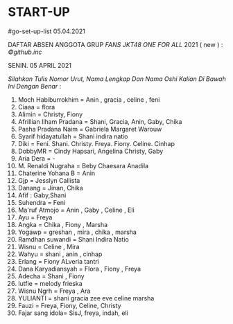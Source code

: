 # START-UP
#go-set-up-list 05.04.2021

DAFTAR ABSEN ANGGOTA GRUP *FANS JKT48 ONE FOR ALL* 2021 ( new ) : *_©github.inc_*

SENIN. 05 APRIL 2021

_Silahkan Tulis Nomor Urut, Nama Lengkap Dan Nama Oshi Kalian Di Bawah Ini Dengan Benar_ : 

01. Moch Habiburrokhim = Anin , gracia , celine , feni
02. Ciaaa = flora
03. Alimin = Christy, Fiony 
04. Afrillian Ilham Pradana = Shani, Gracia, Anin, Gaby, Chika
05. Pasha Pradana Naim = Gabriela Margaret Warouw
06. Syarif hidayatullah = Shani indira natio
07. Diki = Feni. Shani. Christy. Freya. Fiony. Celine. Cinhap
08. DobbyMR = Cindy Hapsari, Angelina Christy, Gaby
09. Aria Dera = -
10. M. Renaldi Nugraha = Beby Chaesara Anadila
11. Chaterine Yohana B = Anin
12. Gjp = Jesslyn Callista
13. Danang = Jinan, Chika
14. Afif : Gaby,Shani
15. Suhendra = Feni
16. Ma'ruf Atmojo = Anin , Gaby , Celine , Eli
17. Ayu = Freya
18. Angka = Chika , Fiony , Marsha
19. Yogawp = greshan , mira , chika , marsha
20. Ramdhan suwandi = Shani Indira Natio
21. Wisnu = Celine , Mira
22. Wahyu = shani , anin , cinhap
23. Erlang = Fiony ALveria tantri
24. Dana Karyadiansyah = Flora , Fiony , Freya
25. Adecha = Shani , Fiony
26. lutfie = melody frieska
27. Wisnu Ngrh = Freya , Ara
28. YULIANTI = shani gracia zee eve celine marsha
29. Fauzi = Freya, Fiony, Celine, Christy
30. Fajar sang idola= SisJ, freya, indah, eli

